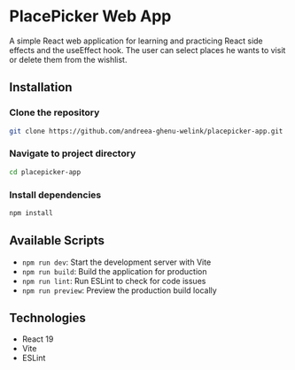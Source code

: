 # PlacePicker Web App

A simple React web application for learning and practicing React side effects and the useEffect hook.
The user can select places he wants to visit or delete them from the wishlist.

## Installation

### Clone the repository
```bash
git clone https://github.com/andreea-ghenu-welink/placepicker-app.git
```

### Navigate to project directory
```bash
cd placepicker-app
```

### Install dependencies
```bash
npm install
```

## Available Scripts

- `npm run dev`: Start the development server with Vite
- `npm run build`: Build the application for production
- `npm run lint`: Run ESLint to check for code issues
- `npm run preview`: Preview the production build locally

## Technologies

- React 19
- Vite
- ESLint
